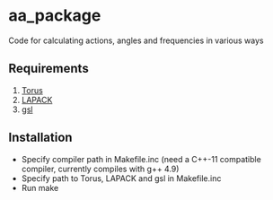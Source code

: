 # aa_package

Code for calculating actions, angles and frequencies in various ways

## Requirements

1. [Torus](https://github.com/PaulMcMillan-Astro/Torus)
2. [LAPACK](http://www.netlib.org/lapack/)
3. [gsl](http://www.gnu.org/software/gsl/)

## Installation

* Specify compiler path in Makefile.inc (need a C++-11 compatible compiler, currently compiles with g++ 4.9)
* Specify path to Torus, LAPACK and gsl in Makefile.inc
* Run make
